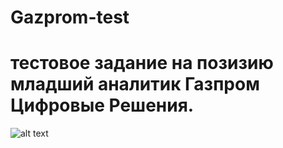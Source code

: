 # Gazprom-test


# тестовое задание на позизию младший аналитик Газпром Цифровые Решения. 




![alt text](https://i.imgur.com/8YQ6xHX.png)

